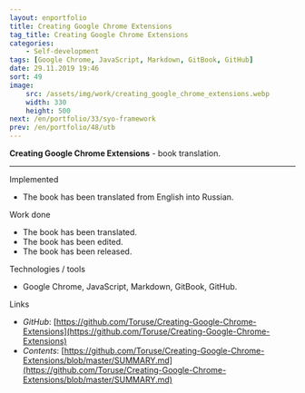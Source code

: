 ```yaml
---
layout: enportfolio
title: Creating Google Chrome Extensions
tag_title: Creating Google Chrome Extensions
categories:
    - Self-development
tags: [Google Chrome, JavaScript, Markdown, GitBook, GitHub]
date: 29.11.2019 19:46
sort: 49
image: 
    src: /assets/img/work/creating_google_chrome_extensions.webp 
    width: 330
    height: 500
next: /en/portfolio/33/syo-framework
prev: /en/portfolio/48/utb
---
```


**Creating Google Chrome Extensions** - book translation.

---

Implemented

* The book has been translated from English into Russian.

Work done

* The book has been translated.
* The book has been edited.
* The book has been released.

Technologies / tools

* Google Chrome, JavaScript, Markdown, GitBook, GitHub.

Links

* _GitHub_: [https://github.com/Toruse/Creating-Google-Chrome-Extensions](https://github.com/Toruse/Creating-Google-Chrome-Extensions)
* _Contents_: [https://github.com/Toruse/Creating-Google-Chrome-Extensions/blob/master/SUMMARY.md](https://github.com/Toruse/Creating-Google-Chrome-Extensions/blob/master/SUMMARY.md)
